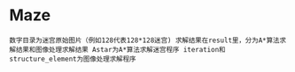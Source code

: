 # Maze
`数字目录为迷宫原始图片（例如128代表128*128迷宫)
求解结果在result里，分为A*算法求解结果和图像处理求解结果
Astar为A*算法求解迷宫程序
iteration和structure_element为图像处理求解程序`
